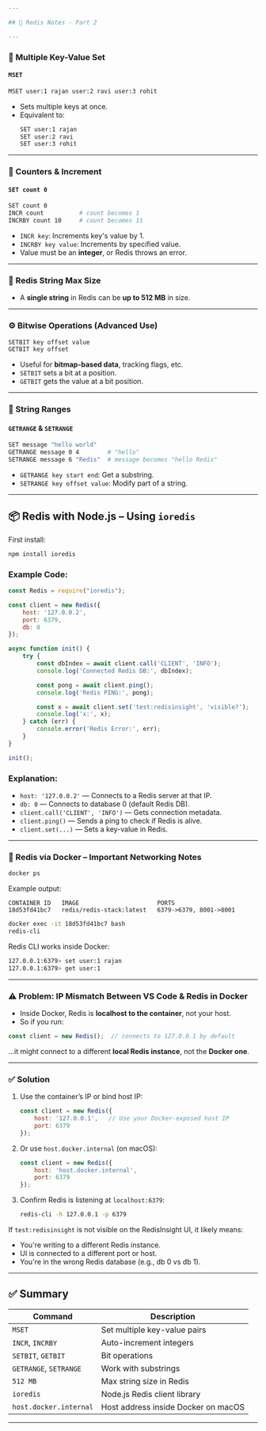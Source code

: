 ```yaml
---

## 📘 Redis Notes - Part 2

---
```


### 🔢 Multiple Key-Value Set

#### `MSET`

```bash
MSET user:1 rajan user:2 ravi user:3 rohit
```

- Sets multiple keys at once.
- Equivalent to:
  ```bash
  SET user:1 rajan
  SET user:2 ravi
  SET user:3 rohit
  ```

---

### 🔁 Counters & Increment

#### `SET count 0`

```bash
SET count 0
INCR count          # count becomes 1
INCRBY count 10     # count becomes 11
```

- `INCR key`: Increments key's value by 1.
- `INCRBY key value`: Increments by specified value.
- Value must be an **integer**, or Redis throws an error.

---

### 🧠 Redis String Max Size

- A **single string** in Redis can be **up to 512 MB** in size.

---

### ⚙️ Bitwise Operations (Advanced Use)

```bash
SETBIT key offset value
GETBIT key offset
```

- Useful for **bitmap-based data**, tracking flags, etc.
- `SETBIT` sets a bit at a position.
- `GETBIT` gets the value at a bit position.

---

### 🧩 String Ranges

#### `GETRANGE` & `SETRANGE`

```bash
SET message "hello world"
GETRANGE message 0 4        # "hello"
SETRANGE message 6 "Redis"  # message becomes "hello Redis"
```

- `GETRANGE key start end`: Get a substring.
- `SETRANGE key offset value`: Modify part of a string.

---

## 📦 Redis with Node.js – Using `ioredis`

First install:

```bash
npm install ioredis
```

### Example Code:

```js
const Redis = require("ioredis");

const client = new Redis({
    host: '127.0.0.2',
    port: 6379,
    db: 0
});

async function init() {
    try {
        const dbIndex = await client.call('CLIENT', 'INFO');
        console.log('Connected Redis DB:', dbIndex);

        const pong = await client.ping();
        console.log('Redis PING:', pong);

        const x = await client.set('test:redisinsight', 'visible?');
        console.log('x:', x);
    } catch (err) {
        console.error('Redis Error:', err);
    }
}

init();
```

### Explanation:

- `host: '127.0.0.2'` — Connects to a Redis server at that IP.  
- `db: 0` — Connects to database 0 (default Redis DB).
- `client.call('CLIENT', 'INFO')` — Gets connection metadata.
- `client.ping()` — Sends a ping to check if Redis is alive.
- `client.set(...)` — Sets a key-value in Redis.

---

### 🐳 Redis via Docker – Important Networking Notes

```bash
docker ps
```

Example output:

```
CONTAINER ID   IMAGE                      PORTS
18d53fd41bc7   redis/redis-stack:latest   6379->6379, 8001->8001
```

```bash
docker exec -it 18d53fd41bc7 bash
redis-cli
```

Redis CLI works inside Docker:

```bash
127.0.0.1:6379> set user:1 rajan
127.0.0.1:6379> get user:1
```

---

### ⚠️ Problem: IP Mismatch Between VS Code & Redis in Docker

- Inside Docker, Redis is **localhost to the container**, not your host.
- So if you run:

```js
const client = new Redis();  // connects to 127.0.0.1 by default
```

…it might connect to a different **local Redis instance**, not the **Docker one**.

---

### ✅ Solution

1. Use the container’s IP or bind host IP:
   ```js
   const client = new Redis({
       host: '127.0.0.1',   // Use your Docker-exposed host IP
       port: 6379
   });
   ```

2. Or use `host.docker.internal` (on macOS):

   ```js
   const client = new Redis({
       host: 'host.docker.internal',
       port: 6379
   });
   ```

3. Confirm Redis is listening at `localhost:6379`:
   ```bash
   redis-cli -h 127.0.0.1 -p 6379
   ```

If `test:redisinsight` is not visible on the RedisInsight UI, it likely means:
- You're writing to a different Redis instance.
- UI is connected to a different port or host.
- You're in the wrong Redis database (e.g., db 0 vs db 1).

---

## ✅ Summary

| Command                | Description                           |
|------------------------|---------------------------------------|
| `MSET`                 | Set multiple key-value pairs          |
| `INCR`, `INCRBY`       | Auto-increment integers               |
| `SETBIT`, `GETBIT`     | Bit operations                        |
| `GETRANGE`, `SETRANGE` | Work with substrings                  |
| `512 MB`               | Max string size in Redis              |
| `ioredis`              | Node.js Redis client library          |
| `host.docker.internal` | Host address inside Docker on macOS   |

---

